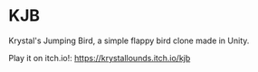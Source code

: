# KJB
Krystal's Jumping Bird, a simple flappy bird clone made in Unity.

Play it on itch.io!: https://krystallounds.itch.io/kjb


